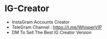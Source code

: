 # IG-Creator
- InstaGram Accounts Creator
- TeleGram Channel : https://t.me/WhisperVIP
- DM To Sell The Best IG Creator Version
